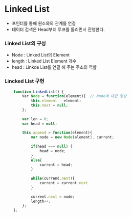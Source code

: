 # Linked List
- 포인터를 통해 원소와의 관계를 연결
- 데이터 검색은 Head부터 루프를 돌리면서 진행한다.

### Linked List의 구성
- Node : Linked List의 Element
- length : Linked List Element 개수
- head : Linkde List를 연결 해 주는 주소의 역할

### Lincked List 구현
``` javascript
    function LinkedList() {
        Var Node = function(element){  // Node에 대한 형성
            this.element - element;
            this.next = null;
        };
        
        var len = 0;
        var head = null;
        
        this.append = function(element){
            var node = new Node(element), current;
            
            if(head === null) {
                head = node;
            }
            else{
                current = head;
            }
            
            while(currend.next){
                current = current.next
            }
            
            current.next = node;
            length++;
        };
    };
